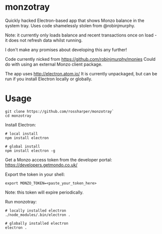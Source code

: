 # monzotray
Quickly hacked Electron-based app that shows Monzo balance in the system tray. Uses code shamelessly stolen from @robinjmurphy.

Note: it currently only loads balance and recent transactions once on load - it does not refresh data whilst running.

I don't make any promises about developing this any further!

Code currently nicked from https://github.com/robinjmurphy/monies
Could do with using an external Monzo client package.

The app uses http://electron.atom.io/
It is currently unpackaged, but can be run if you install Electron locally or globally.

# Usage

```
git clone https://github.com/rossharper/monzotray`
cd monzotray
```

Install Electron:

```
# local install
npm install electron

# global install
npm install electron -g
```

Get a Monzo access token from the developer portal: https://developers.getmondo.co.uk/

Export the token in your shell:

```
export MONZO_TOKEN=<paste_your_token_here>
```

Note: this token will expire periodically.

Run monzotray:

```
# locally installed electron
./node_modules/.bin/electron .

# globally installed electron
electron .
```
